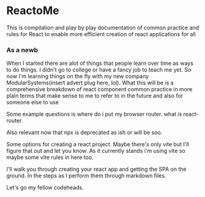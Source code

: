 # ReactoMe
This is compilation and play by play documentation of common practice and rules for React to enable more efficient creation of react applications for all 

### As a newb

When I started there are alot of things that people learn over time as ways to do things. I didn't go to college or have a fancy job to teach me yet. So now I'm learning things on the fly with my new company ModularSystems(insert advert plug here, lol). What this will be is a comprehensive breakdown of react component common practice in more plain terms that make sense to me to refer to in the future and also for someone else to use 

Some example questions is where do i put my browser router. what is react-router. 

Also relevant now that npx is deprecated as ish or will be soo.

Some options for creating a react project. Maybe there's only vite but I'll figure that out and let you know. As it currently stands i'm using vite so maybe some vite rules in here too. 

I'll walk you through creating your react app and getting the SPA on the ground. In the steps as I perform them through markdown files. 

Let's go my fellow codeheads. 
